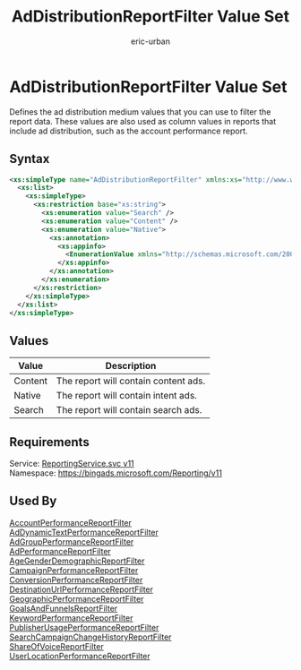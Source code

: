 ﻿---
title: AdDistributionReportFilter Value Set
ms.service: bing-ads-reporting-service
ms.topic: article
author: eric-urban
ms.author: eur
description: Defines the ad distribution medium values that you can use to filter the report data.
---
# AdDistributionReportFilter Value Set
Defines the ad distribution medium values that you can use to filter the report data. These values are also used as column values in reports that include ad distribution, such as the account performance report.

## Syntax
```xml
<xs:simpleType name="AdDistributionReportFilter" xmlns:xs="http://www.w3.org/2001/XMLSchema">
  <xs:list>
    <xs:simpleType>
      <xs:restriction base="xs:string">
        <xs:enumeration value="Search" />
        <xs:enumeration value="Content" />
        <xs:enumeration value="Native">
          <xs:annotation>
            <xs:appinfo>
              <EnumerationValue xmlns="http://schemas.microsoft.com/2003/10/Serialization/">16</EnumerationValue>
            </xs:appinfo>
          </xs:annotation>
        </xs:enumeration>
      </xs:restriction>
    </xs:simpleType>
  </xs:list>
</xs:simpleType>
```

## <a name="values"></a>Values

|Value|Description|
|-----------|---------------|
|<a name="content"></a>Content|The report will contain content ads.|
|<a name="native"></a>Native|The report will contain intent ads.|
|<a name="search"></a>Search|The report will contain search ads.|

## Requirements
Service: [ReportingService.svc v11](https://reporting.api.bingads.microsoft.com/Api/Advertiser/Reporting/v11/ReportingService.svc)  
Namespace: https://bingads.microsoft.com/Reporting/v11  

## Used By
[AccountPerformanceReportFilter](accountperformancereportfilter.md)  
[AdDynamicTextPerformanceReportFilter](addynamictextperformancereportfilter.md)  
[AdGroupPerformanceReportFilter](adgroupperformancereportfilter.md)  
[AdPerformanceReportFilter](adperformancereportfilter.md)  
[AgeGenderDemographicReportFilter](agegenderdemographicreportfilter.md)  
[CampaignPerformanceReportFilter](campaignperformancereportfilter.md)  
[ConversionPerformanceReportFilter](conversionperformancereportfilter.md)  
[DestinationUrlPerformanceReportFilter](destinationurlperformancereportfilter.md)  
[GeographicPerformanceReportFilter](geographicperformancereportfilter.md)  
[GoalsAndFunnelsReportFilter](goalsandfunnelsreportfilter.md)  
[KeywordPerformanceReportFilter](keywordperformancereportfilter.md)  
[PublisherUsagePerformanceReportFilter](publisherusageperformancereportfilter.md)  
[SearchCampaignChangeHistoryReportFilter](searchcampaignchangehistoryreportfilter.md)  
[ShareOfVoiceReportFilter](shareofvoicereportfilter.md)  
[UserLocationPerformanceReportFilter](userlocationperformancereportfilter.md)  
